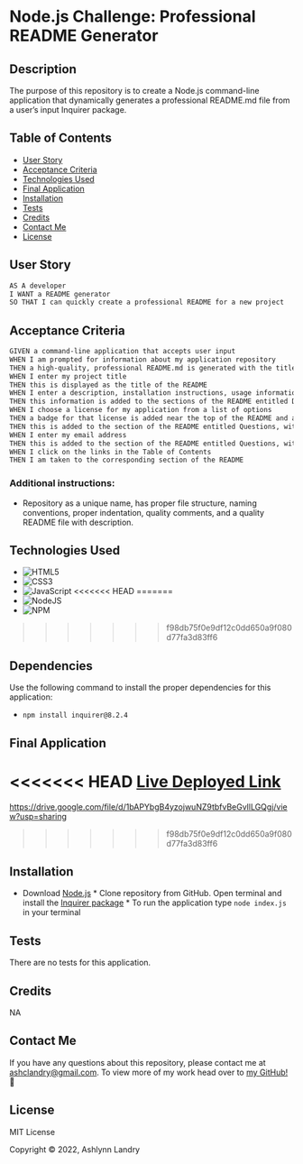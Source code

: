 
# Node.js Challenge: Professional README Generator 
    
## Description
The purpose of this repository is to create a Node.js command-line application that dynamically generates a professional README.md file from a user’s input Inquirer package.

## Table of Contents 
- [User Story](#user-story)
- [Acceptance Criteria](#acceptance-criteria)
- [Technologies Used](#technologies-used)
- [Final Application](#final-application)
- [Installation](#installation)
- [Tests](#tests)
- [Credits](#credits)
- [Contact Me](#contact-me)
- [License](#license)

## User Story
```md
AS A developer 
I WANT a README generator 
SO THAT I can quickly create a professional README for a new project
```

## Acceptance Criteria
```md
GIVEN a command-line application that accepts user input 
WHEN I am prompted for information about my application repository 
THEN a high-quality, professional README.md is generated with the title of my project and sections entitled Description, Table of Contents, Installation, Usage, License, Contributing, Tests, and Questions 
WHEN I enter my project title 
THEN this is displayed as the title of the README 
WHEN I enter a description, installation instructions, usage information, contribution guidelines, and test instructions 
THEN this information is added to the sections of the README entitled Description, Installation, Usage, Contributing, and Tests 
WHEN I choose a license for my application from a list of options 
THEN a badge for that license is added near the top of the README and a notice is added to the section of the README entitled License that explains which license the application is covered under WHEN I enter my GitHub username 
THEN this is added to the section of the README entitled Questions, with a link to my GitHub profile 
WHEN I enter my email address 
THEN this is added to the section of the README entitled Questions, with instructions on how to reach me with additional questions 
WHEN I click on the links in the Table of Contents 
THEN I am taken to the corresponding section of the README
```
    
### Additional instructions:
* Repository as a unique name, has proper file structure, naming conventions, proper indentation, quality comments, and a quality README file with description.

## Technologies Used
* ![HTML5](https://img.shields.io/badge/html5-%23E34F26.svg?style=for-the-badge&logo=html5&logoColor=white)
* ![CSS3](https://img.shields.io/badge/css3-%231572B6.svg?style=for-the-badge&logo=css3&logoColor=white)
* ![JavaScript](https://img.shields.io/badge/javascript-%23323330.svg?style=for-the-badge&logo=javascript&logoColor=%23F7DF1E)
<<<<<<< HEAD
=======
* ![NodeJS](https://img.shields.io/badge/node.js-6DA55F?style=for-the-badge&logo=node.js&logoColor=white)
* ![NPM](https://img.shields.io/badge/NPM-%23000000.svg?style=for-the-badge&logo=npm&logoColor=white)
>>>>>>> f98db75f0e9df12c0dd650a9f080d77fa3d83ff6

## Dependencies 
Use the following command to install the proper dependencies for this application:
* `npm install inquirer@8.2.4`

## Final Application
<<<<<<< HEAD
[Live Deployed Link](!##)
=======
https://drive.google.com/file/d/1bAPYbgB4yzojwuNZ9tbfvBeGvllLGQgj/view?usp=sharing
>>>>>>> f98db75f0e9df12c0dd650a9f080d77fa3d83ff6

## Installation
* Download [Node.js](https://nodejs.org/en/) * Clone repository from GitHub. Open terminal and install the [Inquirer package](https://www.npmjs.com/package/inquirer) * To run the application type `node index.js` in your terminal 

## Tests
There are no tests for this application.
    
## Credits
NA

## Contact Me
If you have any questions about this repository, please contact me at ashclandry@gmail.com. To view more of my work head over to [my GitHub!](!https://github.com/ashclandry) 🎉

## License
MIT License

Copyright © 2022, Ashlynn Landry
